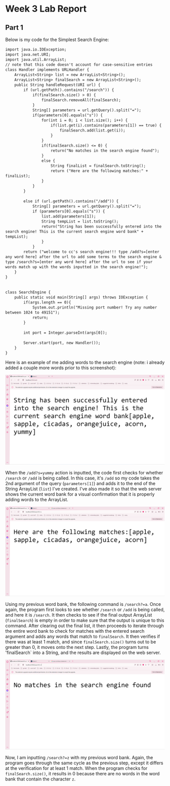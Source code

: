 # Week 3 Lab Report
## Part 1
Below is my code for the Simplest Search Engine:
```
import java.io.IOException;
import java.net.URI;
import java.util.ArrayList;
// note that this code doesn't account for case-sensitive entries
class Handler implements URLHandler {
    ArrayList<String> list = new ArrayList<String>();
    ArrayList<String> finalSearch = new ArrayList<String>();
    public String handleRequest(URI url) {
        if (url.getPath().contains("/search")) {
            if(finalSearch.size() > 0) {
                finalSearch.removeAll(finalSearch);
            }
            String[] parameters = url.getQuery().split("=");
            if(parameters[0].equals("s")) {
                for(int i = 0; i < list.size(); i++) {
                    if(list.get(i).contains(parameters[1]) == true) {
                        finalSearch.add(list.get(i));
                    }
                }
                if(finalSearch.size() <= 0) {
                    return("No matches in the search engine found");
                }
                else {
                    String finalList = finalSearch.toString();
                    return ("Here are the following matches:" + finalList);
                }
            }
        }

        else if (url.getPath().contains("/add")) {
            String[] parameters = url.getQuery().split("=");
            if (parameters[0].equals("s")) {
                list.add(parameters[1]);
                String tempList = list.toString();
                return("String has been successfully entered into the search engine! This is the current search engine word bank" + tempList);
                }
            }   
        return ("welcome to cc's search engine!!! type /add?s=[enter any word here] after the url to add some terms to the search engine & type /search?s=[enter any word here] after the url to see if your words match up with the words inputted in the search engine!");  
    }
}


class SearchEngine {
    public static void main(String[] args) throws IOException {
        if(args.length == 0){
            System.out.println("Missing port number! Try any number between 1024 to 49151");
            return;
        }

        int port = Integer.parseInt(args[0]);

        Server.start(port, new Handler());
    }
}
```
Here is an example of me adding words to the search engine (note: i already added a couple more words prior to this screenshot):

![image](images\better-testing-add.png)

When the `/add?s=yummy` action is inputted, the code first checks for whether `/search` or `/add` is being called. In this case, it's `/add` so my code takes the 2nd argument of the query (`parameters[1]`) and adds it to the end of the String ArrayList (`list`) I've created. I've also made it so that the web server shows the current word bank for a visual confirmation that it is properly adding words to the ArrayList.

![image](images\searching-a.png)

Using my previous word bank, the following command is `/search?=a`. Once again, the program first looks to see whether `/search` or `/add` is being called, and here it is `/search`. It then checks to see if the final output ArrayList (`finalSearch`) is empty in order to make sure that the output is unique to this command. After clearing out the final list, it then proceeds to iterate through the entire word bank to check for matches with the entered search argument and adds any words that match to `finalSearch`. It then verifies if there was at least 1 match, and since `finalSearch.size()` turns out to be greater than 0, it moves onto the next step. Lastly, the program turns 'finalSearch` into a String, and the results are displayed on the web server.

![image](images\searching-z.png)

Now, I am inputting `/search?=z` with my previous word bank. Again, the program goes through the same cycle as the previous step, except it differs at the verification for at least 1 match. When the program checks for `finalSearch.size()`, it results in 0 because there are no words in the word bank that contain the character `z`.



